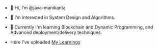 - 👋 Hi, I’m @java-manikanta
- 👀 I’m interested in System Design and Algorithms.
- 🌱 Currently I'm learning Blockchain and Dynamic Programming, and Advanced deployment/delivery techniques.

- Here I've uploaded 
[My Learnings](https://www.youtube.com/channel/UC3teoN-bA4Zk0P21eRzX1dw)


<!---
java-manikanta/java-manikanta is a ✨ special ✨ repository because its `README.md` (this file) appears on your GitHub profile.
You can click the Preview link to take a look at your changes.
--->
